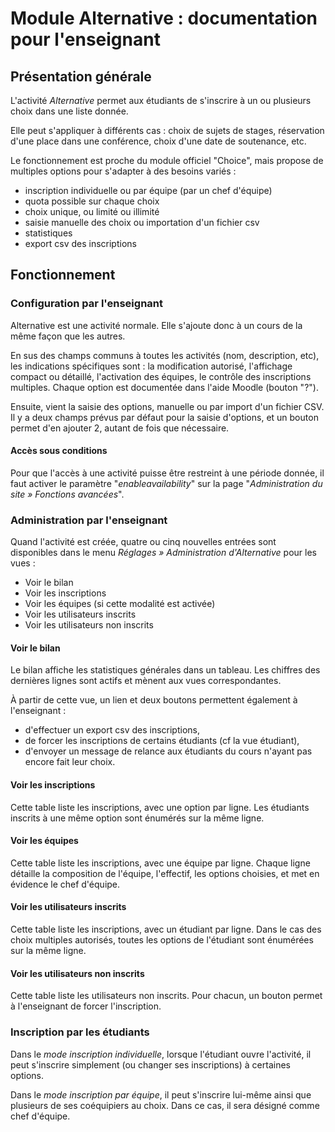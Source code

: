 # Module Alternative : documentation pour l'enseignant

## Présentation générale

L'activité *Alternative* permet aux étudiants de s'inscrire à un ou plusieurs
choix dans une liste donnée.

Elle peut s'appliquer à différents cas : choix de sujets de stages, réservation d'une place
dans une conférence, choix d'une date de soutenance, etc.

Le fonctionnement est proche du module officiel "Choice",
mais propose de multiples options pour s'adapter à des besoins variés :

- inscription individuelle ou par équipe (par un chef d'équipe)
- quota possible sur chaque choix
- choix unique, ou limité ou illimité
- saisie manuelle des choix ou importation d'un fichier csv
- statistiques
- export csv des inscriptions


## Fonctionnement

### Configuration par l'enseignant

Alternative est une activité normale.
Elle s'ajoute donc à un cours de la même façon que les autres.

En sus des champs communs à toutes les activités (nom, description, etc),
les indications spécifiques sont :
la modification autorisé, l'affichage compact ou détaillé, l'activation des
équipes, le contrôle des inscriptions multiples.
Chaque option est documentée dans l'aide Moodle (bouton "?").

Ensuite, vient la saisie des options, manuelle ou par import d'un fichier CSV.
Il y a deux champs prévus par défaut pour la saisie d'options, et un bouton permet
d'en ajouter 2, autant de fois que nécessaire.

#### Accès sous conditions
Pour que l'accès à une activité puisse être restreint à une période donnée,
il faut activer le paramètre "_enableavailability_" sur la page 
"_Administration du site » Fonctions avancées_".


### Administration par l'enseignant

Quand l'activité est créée, quatre ou cinq nouvelles entrées sont disponibles
dans le menu _Réglages » Administration d'Alternative_ pour les vues :

- Voir le bilan
- Voir les inscriptions
- Voir les équipes (si cette modalité est activée)
- Voir les utilisateurs inscrits
- Voir les utilisateurs non inscrits

#### Voir le bilan
Le bilan affiche les statistiques générales dans un tableau.
Les chiffres des dernières lignes sont actifs et mènent aux vues correspondantes.

À partir de cette vue, un lien et deux boutons permettent également à l'enseignant :

- d'effectuer un export csv des inscriptions,
- de forcer les inscriptions de certains étudiants (cf la vue étudiant),
- d'envoyer un message de relance aux étudiants du cours n'ayant pas encore fait leur choix.

#### Voir les inscriptions
Cette table liste les inscriptions, avec une option par ligne.
Les étudiants inscrits à une même option sont énumérés sur la même ligne.

#### Voir les équipes
Cette table liste les inscriptions, avec une équipe par ligne.
Chaque ligne détaille la composition de l'équipe, l'effectif, les options choisies,
et met en évidence le chef d'équipe.

#### Voir les utilisateurs inscrits
Cette table liste les inscriptions, avec un étudiant par ligne.
Dans le cas des choix multiples autorisés, toutes les options de l'étudiant
sont énumérées sur la même ligne.

#### Voir les utilisateurs non inscrits
Cette table liste les utilisateurs non inscrits.
Pour chacun, un bouton permet à l'enseignant de forcer l'inscription.


### Inscription par les étudiants

Dans le *mode inscription individuelle*, lorsque l'étudiant ouvre l'activité,
il peut s'inscrire simplement (ou changer ses inscriptions) à certaines options.

Dans le *mode inscription par équipe*, il peut s'inscrire lui-même ainsi que plusieurs
de ses coéquipiers au choix.
Dans ce cas, il sera désigné comme chef d'équipe.

